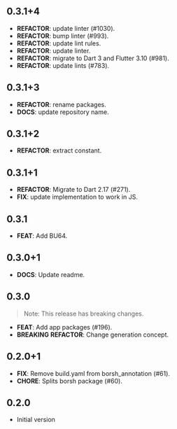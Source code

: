 ## 0.3.1+4

 - **REFACTOR**: update linter (#1030).
 - **REFACTOR**: bump linter (#993).
 - **REFACTOR**: update lint rules.
 - **REFACTOR**: update linter.
 - **REFACTOR**: migrate to Dart 3 and Flutter 3.10 (#981).
 - **REFACTOR**: update lints (#783).

## 0.3.1+3

 - **REFACTOR**: rename packages.
 - **DOCS**: update repository name.

## 0.3.1+2

 - **REFACTOR**: extract constant.

## 0.3.1+1

 - **REFACTOR**: Migrate to Dart 2.17 (#271).
 - **FIX**: update implementation to work in JS.

## 0.3.1

 - **FEAT**: Add BU64.

## 0.3.0+1

 - **DOCS**: Update readme.

## 0.3.0

> Note: This release has breaking changes.

 - **FEAT**: Add app packages (#196).
 - **BREAKING** **REFACTOR**: Change generation concept.

## 0.2.0+1

 - **FIX**: Remove build.yaml from borsh_annotation (#61).
 - **CHORE**: Splits borsh package (#60).

## 0.2.0

 - Initial version


